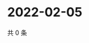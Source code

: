 # 2022-02-05

共 0 条

<!-- BEGIN WEIBO -->
<!-- 最后更新时间 Sat Feb 05 2022 09:30:08 GMT+0800 (China Standard Time) -->

<!-- END WEIBO -->
